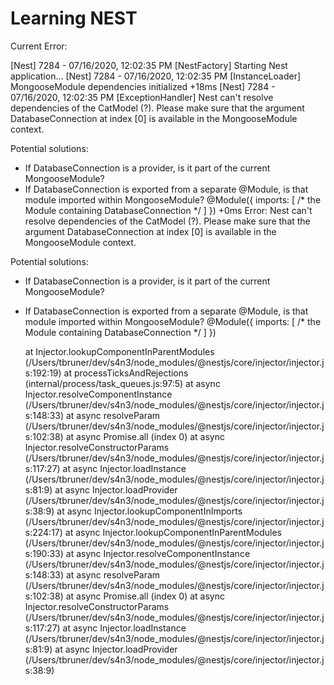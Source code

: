# Learning NEST 

Current Error:

[Nest] 7284   - 07/16/2020, 12:02:35 PM   [NestFactory] Starting Nest application...
[Nest] 7284   - 07/16/2020, 12:02:35 PM   [InstanceLoader] MongooseModule dependencies initialized +18ms
[Nest] 7284   - 07/16/2020, 12:02:35 PM   [ExceptionHandler] Nest can't resolve dependencies of the CatModel (?). Please make sure that the argument DatabaseConnection at index [0] is available in the MongooseModule context.

Potential solutions:
- If DatabaseConnection is a provider, is it part of the current MongooseModule?
- If DatabaseConnection is exported from a separate @Module, is that module imported within MongooseModule?
  @Module({
    imports: [ /* the Module containing DatabaseConnection */ ]
  })
 +0ms
Error: Nest can't resolve dependencies of the CatModel (?). Please make sure that the argument DatabaseConnection at index [0] is available in the MongooseModule context.

Potential solutions:
- If DatabaseConnection is a provider, is it part of the current MongooseModule?
- If DatabaseConnection is exported from a separate @Module, is that module imported within MongooseModule?
  @Module({
    imports: [ /* the Module containing DatabaseConnection */ ]
  })

    at Injector.lookupComponentInParentModules (/Users/tbruner/dev/s4n3/node_modules/@nestjs/core/injector/injector.js:192:19)
    at processTicksAndRejections (internal/process/task_queues.js:97:5)
    at async Injector.resolveComponentInstance (/Users/tbruner/dev/s4n3/node_modules/@nestjs/core/injector/injector.js:148:33)
    at async resolveParam (/Users/tbruner/dev/s4n3/node_modules/@nestjs/core/injector/injector.js:102:38)
    at async Promise.all (index 0)
    at async Injector.resolveConstructorParams (/Users/tbruner/dev/s4n3/node_modules/@nestjs/core/injector/injector.js:117:27)
    at async Injector.loadInstance (/Users/tbruner/dev/s4n3/node_modules/@nestjs/core/injector/injector.js:81:9)
    at async Injector.loadProvider (/Users/tbruner/dev/s4n3/node_modules/@nestjs/core/injector/injector.js:38:9)
    at async Injector.lookupComponentInImports (/Users/tbruner/dev/s4n3/node_modules/@nestjs/core/injector/injector.js:224:17)
    at async Injector.lookupComponentInParentModules (/Users/tbruner/dev/s4n3/node_modules/@nestjs/core/injector/injector.js:190:33)
    at async Injector.resolveComponentInstance (/Users/tbruner/dev/s4n3/node_modules/@nestjs/core/injector/injector.js:148:33)
    at async resolveParam (/Users/tbruner/dev/s4n3/node_modules/@nestjs/core/injector/injector.js:102:38)
    at async Promise.all (index 0)
    at async Injector.resolveConstructorParams (/Users/tbruner/dev/s4n3/node_modules/@nestjs/core/injector/injector.js:117:27)
    at async Injector.loadInstance (/Users/tbruner/dev/s4n3/node_modules/@nestjs/core/injector/injector.js:81:9)
    at async Injector.loadProvider (/Users/tbruner/dev/s4n3/node_modules/@nestjs/core/injector/injector.js:38:9)

